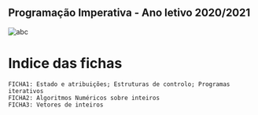 ## Programação Imperativa - Ano letivo 2020/2021
![abc](https://user-images.githubusercontent.com/61991247/109983632-ecb6c000-7cfa-11eb-86ba-73eb18b4a0d7.png)
# Indice das fichas
```
FICHA1: Estado e atribuições; Estruturas de controlo; Programas iterativos
FICHA2: Algoritmos Numéricos sobre inteiros
FICHA3: Vetores de inteiros
```
